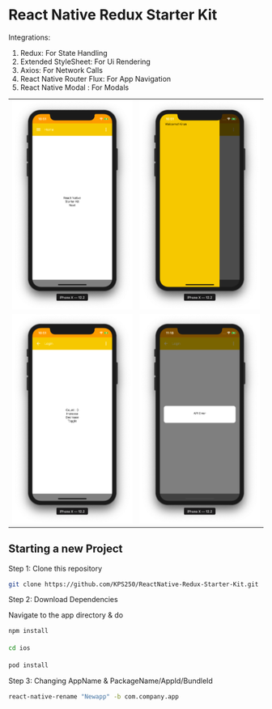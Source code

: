 # React Native Redux Starter Kit

Integrations:

1. Redux: For State Handling
2. Extended StyleSheet: For Ui Rendering
3. Axios: For Network Calls
4. React Native Router Flux: For App Navigation
5. React Native Modal : For Modals

<table>
  <tr>
    <td>
    <img 
         src="https://github.com/KPS250/ReactNativeRedux-Starter-Kit/blob/master/app/screenshots/Screenshot_1.png"                      width="400">
    </td>
    <td>
      <img 
          src="https://github.com/KPS250/ReactNativeRedux-Starter-Kit/blob/master/app/screenshots/Screenshot_2.png"                     width="400">
    </td>
  </tr>
  <tr>
    <td>
      <img 
          src="https://github.com/KPS250/ReactNativeRedux-Starter-Kit/blob/master/app/screenshots/Screenshot_3.png"                     width="400">
    </td>
    <td>
      <img 
          src="https://github.com/KPS250/ReactNativeRedux-Starter-Kit/blob/master/app/screenshots/Screenshot_4.png"                     width="400">
    </td>
  </tr>
</table>

## Starting a new Project

Step 1: Clone this repository

```bash
git clone https://github.com/KPS250/ReactNative-Redux-Starter-Kit.git
```

Step 2: Download Dependencies

Navigate to the app directory & do

```bash
npm install

cd ios

pod install

```

Step 3: Changing AppName & PackageName/AppId/BundleId

```bash
react-native-rename "Newapp" -b com.company.app
```
